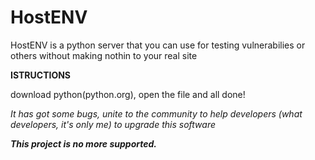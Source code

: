 # HostENV
HostENV is a python server that you can use for testing vulnerabilies or others without making nothin to your real site


**ISTRUCTIONS**

download python(python.org), open the file and all done!

*It has got some bugs, unite to the community to help developers (what developers, it's only me) to upgrade this software*

***This project is no more supported.***
